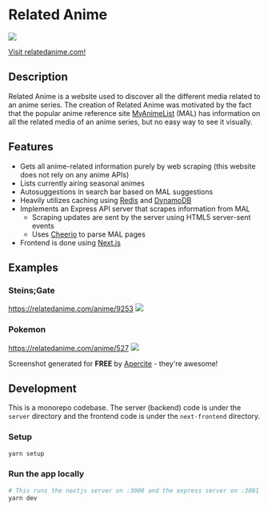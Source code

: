 # Related Anime

<img src="https://aprc.it/api/1200x630/http://relatedanime.com/">

[Visit relatedanime.com!](http://relatedanime.com/)

## Description

Related Anime is a website used to discover all the different media related to an anime series.
The creation of Related Anime was motivated by the fact that the popular anime reference site [MyAnimeList](https://myanimelist.net/) (MAL) has information on all the related media of an anime series, but no easy way to see it visually.

## Features

- Gets all anime-related information purely by web scraping (this website does not rely on any anime APIs)
- Lists currently airing seasonal animes
- Autosuggestions in search bar based on MAL suggestions
- Heavily utilizes caching using [Redis](https://redis.io/) and [DynamoDB](https://aws.amazon.com/dynamodb/)
- Implements an Express API server that scrapes information from MAL
  - Scraping updates are sent by the server using HTML5 server-sent events
  - Uses [Cheerio](https://github.com/cheeriojs/cheerio) to parse MAL pages
- Frontend is done using [Next.js](https://nextjs.org/)

## Examples

### Steins;Gate

https://relatedanime.com/anime/9253
<img src="https://aprc.it/api/1200x630/https://relatedanime.com/anime/9253">

### Pokemon

https://relatedanime.com/anime/527
<img src="https://aprc.it/api/1200x630/https://relatedanime.com/anime/527">

Screenshot generated for **FREE** by [Apercite](https://apercite.fr/en/) - they're awesome!

## Development

This is a monorepo codebase. The server (backend) code is under the `server` directory and the frontend code is under the `next-frontend` directory.

### Setup

```bash
yarn setup
```

### Run the app locally

```bash
# This runs the nextjs server on :3000 and the express server on :3001 by default
yarn dev
```
